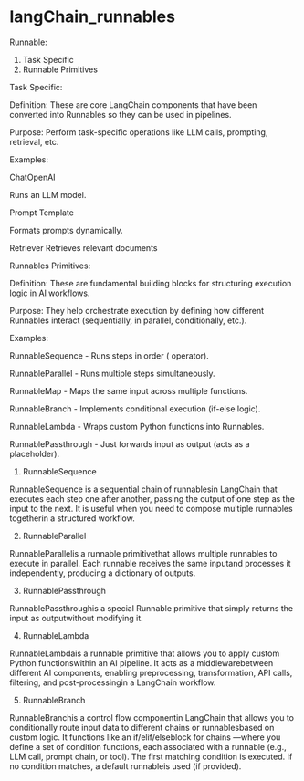 ﻿# langChain_runnables

Runnable: 
1. Task Specific
2. Runnable Primitives


Task Specific:

Definition: These are core LangChain components that have been converted into Runnables so they can be used in pipelines.

Purpose: Perform task-specific operations like LLM calls, prompting, retrieval, etc.

Examples:

  ChatOpenAI

  Runs an LLM model.

  Prompt Template

  Formats prompts dynamically.

  Retriever Retrieves relevant documents



Runnables Primitives:

Definition: These are fundamental building blocks for structuring execution logic in Al workflows.

Purpose: They help orchestrate execution by defining how different Runnables interact (sequentially, in parallel, conditionally, etc.).

Examples:

  RunnableSequence - Runs steps in order ( operator).

  RunnableParallel - Runs multiple steps simultaneously.

  RunnableMap - Maps the same input across multiple functions.

  RunnableBranch - Implements conditional execution (if-else logic).

  RunnableLambda - Wraps custom Python functions into Runnables.

  RunnablePassthrough - Just forwards input as output (acts as a placeholder).



1. RunnableSequence

RunnableSequence is a sequential chain of runnablesin LangChain that executes each step one after another, passing the output of one step as the input to the next.
It is useful when you need to compose multiple runnables togetherin a structured workflow.


2. RunnableParallel

RunnableParallelis a runnable primitivethat allows multiple runnables to execute in parallel.
Each runnable receives the same inputand processes it independently, producing a dictionary of outputs.


3. RunnablePassthrough

RunnablePassthroughis a special Runnable primitive that simply returns the input as outputwithout modifying it.


4. RunnableLambda

RunnableLambdais a runnable primitive that allows you to apply custom Python functionswithin an AI pipeline.
It acts as a middlewarebetween different AI components, enabling preprocessing, transformation, API calls, filtering, and post-processingin a LangChain workflow.


5. RunnableBranch

RunnableBranchis a control flow componentin LangChain that allows you to conditionally route input data to different chains or runnablesbased on custom logic.
It functions like an if/elif/elseblock for chains —where you define a set of condition functions, each associated with a runnable (e.g., LLM call, prompt chain, or tool). The first matching condition is executed. If no condition matches, a default runnableis used (if provided).






